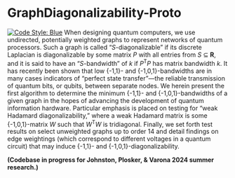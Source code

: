# GraphDiagonalizability-Proto
[![Code Style: Blue](https://img.shields.io/badge/code%20style-blue-4495d1.svg)](https://github.com/JuliaDiff/BlueStyle)
When designing quantum computers, we use undirected, potentially weighted graphs to represent networks of quantum processors. Such a graph is called “_S_-diagonalizable” if its discrete Laplacian is diagonalizable by some matrix _P_ with all entries from _S_ ⊆ __R__, and it is said to have an “_S_-bandwidth” of _k_ if _P_<sup>T</sup>_P_ has matrix bandwidth _k_. It has recently been shown that low {-1,1}- and {-1,0,1}-bandwidths are in many cases indicators of “perfect state transfer”—the reliable transmission of quantum bits, or qubits, between separate nodes. We herein present the first algorithm to determine the minimum {-1,1}- and {-1,0,1}-bandwidths of a given graph in the hopes of advancing the development of quantum information hardware. Particular emphasis is placed on testing for “weak Hadamard diagonalizability,” where a weak Hadamard matrix is some {-1,0,1}-matrix _W_ such that _W_<sup>T</sup>_W_ is tridiagonal. Finally, we set forth test results on select unweighted graphs up to order 14 and detail findings on edge weightings (which correspond to different voltages in a quantum circuit) that may induce {-1,1}- and {-1,0,1}-diagonalizability.

__(Codebase in progress for Johnston, Plosker, &amp; Varona 2024 summer research.)__